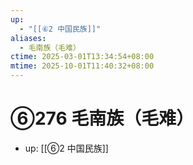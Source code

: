 ```yaml
---
up:
  - "[[⑥2 中国民族]]"
aliases:
  - 毛南族（毛难）
ctime: 2025-03-01T13:34:54+08:00
mtime: 2025-10-01T11:40:32+08:00
---
```


# ⑥276 毛南族（毛难）

- up: [[⑥2 中国民族]]
